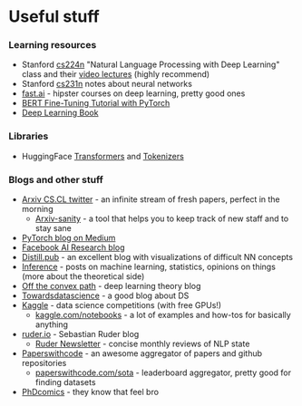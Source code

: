 # Useful stuff

### Learning resources
* Stanford [cs224n](http://web.stanford.edu/class/cs224n/index.html) "Natural Language Processing with Deep Learning" class and their [video lectures](https://www.youtube.com/watch?v=8rXD5-xhemo&list=PLoROMvodv4rOhcuXMZkNm7j3fVwBBY42z) (highly recommend)
* Stanford [cs231n](http://cs231n.github.io/) notes about neural networks
* [fast.ai](https://fast.ai) - hipster courses on deep learning, pretty good ones
* [BERT Fine-Tuning Tutorial with PyTorch](https://mccormickml.com/2019/07/22/BERT-fine-tuning/)
* [Deep Learning Book](https://www.deeplearningbook.org/)

### Libraries
* HuggingFace [Transformers](https://github.com/huggingface/transformers) and [Tokenizers](https://github.com/huggingface/tokenizers)

### Blogs and other stuff
* [Arxiv CS.CL twitter](https://twitter.com/arxiv_cs_cl) - an infinite stream of fresh papers, perfect in the morning
    * [Arxiv-sanity](http://www.arxiv-sanity.com/search?q=cs.CL) - a tool that helps you to keep track of new staff and to stay sane
* [PyTorch blog on Medium](https://medium.com/pytorch)
* [Facebook AI Research blog](https://ai.facebook.com/blog/)
* [Distill.pub](https://distill.pub) - an excellent blog with visualizations of difficult NN concepts
* [Inference](https://www.inference.vc) - posts on machine learning, statistics, opinions on things (more about the theoretical side)
* [Off the convex path](http://www.offconvex.org/) - deep learning theory blog
* [Towardsdatascience](https://towardsdatascience.com) - a good blog about DS
* [Kaggle](https://kaggle.com) - data science competitions (with free GPUs!)
    * [kaggle.com/notebooks](https://kaggle.com/notebooks) - a lot of examples and how-tos for basically anything
* [ruder.io](https://ruder.io) - Sebastian Ruder blog
    * [Ruder Newsletter](https://ruder.io/nlp-news/) - concise monthly reviews of NLP state
* [Paperswithcode](https://paperswithcode.com) - an awesome aggregator of papers and github repositories
    * [paperswithcode.com/sota](https://paperswithcode.com/sota) - leaderboard aggregator, pretty good for finding datasets
* [PhDcomics](http://phdcomics.com/) - they know that feel bro
